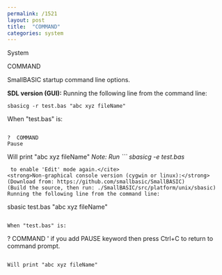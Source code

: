 ```yaml
---
permalink: /1521
layout: post
title:  "COMMAND"
categories: system
---
```

System

COMMAND

SmallBASIC startup command line options.


<strong>SDL version (GUI):</strong>
Running the following line from the command line:
```
sbasicg -r test.bas "abc xyz fileName"
```

When "test.bas" is:
```

?  COMMAND
Pause

```

Will print "abc xyz fileName"
<cite>Note: Run ```
sbasicg -e test.bas
```
 to enable 'Edit' mode again.</cite>
<strong>Non-graphical console version (cygwin or linux):</strong>
(Download from: https://github.com/smallbasic/SmallBASIC)
(Build the source, then run: ./SmallBASIC/src/platform/unix/sbasic)
Running the following line from the command line:
```
sbasic test.bas "abc xyz fileName"
```

When "test.bas" is:
```

?  COMMAND
' if you add PAUSE keyword then press Ctrl+C to return to command prompt.

```

Will print "abc xyz fileName"
